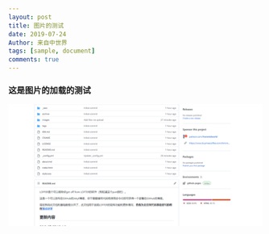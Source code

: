 ```yaml
---
layout: post
title: 图片的测试
date: 2019-07-24
Author: 来自中世界
tags: [sample, document]
comments: true
---
```





### 这是图片的加载的测试

![image-20220615172426024](2019-07-24-math-test.assets/image-20220615172426024.png)
